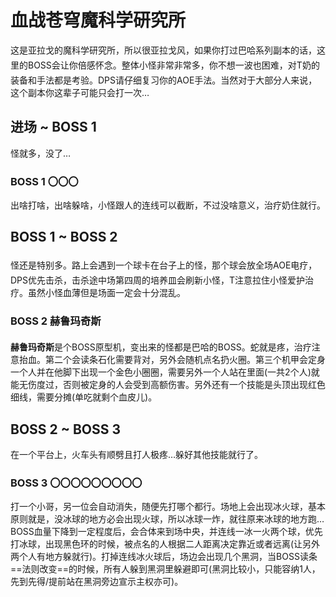 # 血战苍穹魔科学研究所

这是亚拉戈的魔科学研究所，所以很亚拉戈风，如果你打过巴哈系列副本的话，这里的BOSS会让你倍感怀念。整体小怪非常非常多，你不想一波也困难，对<img class="no-zoom sm-icon" :src="$withBase('/images/jobs/tank.png')" height="20"><img class="no-zoom sm-icon" :src="$withBase('/images/jobs/healer.png')" height="20">T奶的装备和手法都是考验。<img class="no-zoom sm-icon" :src="$withBase('/images/jobs/dps.png')" height="20">DPS请仔细复习你的AOE手法。当然对于大部分人来说，这个副本你这辈子可能只会打一次…

## 进场 ~ BOSS 1

怪就多，没了…

### BOSS 1 〇〇〇

出啥打啥，出啥躲啥，小怪跟人的连线可以截断，不过没啥意义，治疗奶住就行。

## BOSS 1 ~ BOSS 2

怪还是特别多。路上会遇到一个球卡在台子上的怪，那个球会放全场AOE电疗，<img class="no-zoom sm-icon" :src="$withBase('/images/jobs/dps.png')" height="20">DPS优先击杀，击杀途中场第四周的培养皿会刷新小怪，<img class="no-zoom sm-icon" :src="$withBase('/images/jobs/tank.png')" height="20">T注意拉住小怪爱护治疗。虽然小怪血薄但是场面一定会十分混乱。

### BOSS 2 赫鲁玛奇斯
**赫鲁玛奇斯**是个BOSS原型机，变出来的怪都是巴哈的BOSS。蛇就是疼，<img class="no-zoom sm-icon" :src="$withBase('/images/jobs/healer.png')" height="20">治疗注意抬血。第二个会读条石化需要背对，另外会随机点名扔火圈。第三个机甲会定身一个人并在他脚下出现一个金色小圈圈，需要另外一个人站在里面(一共2个人)就能无伤度过，否则被定身的人会受到高额伤害。另外还有一个技能是头顶出现红色细线，需要分摊(单吃就剩个血皮儿)。

## BOSS 2 ~ BOSS 3

在一个平台上，火车头有顺劈且打人极疼…躲好其他技能就行了。

### BOSS 3 〇〇〇〇〇〇〇〇〇

打一个小哥，另一位会自动消失，随便先打哪个都行。场地上会出现冰火球，基本原则就是，没冰球的地方必会出现火球，所以冰球一炸，就往原来冰球的地方跑…BOSS血量下降到一定程度后，会合体来到场中央，并连线一冰一火两个球，优先打冰球，出现黑色环的时候，被点名的人根据二人距离决定靠近或者远离(让另外两个人有地方躲就行)。打掉连线冰火球后，场边会出现几个黑洞，当BOSS读条==法则改变==的时候，所有人躲到黑洞里躲避即可(黑洞比较小，只能容纳1人，先到先得/提前站在黑洞旁边宣示主权亦可)。